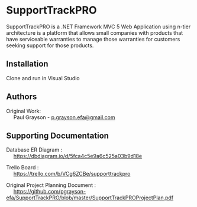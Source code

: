 # SupportTrackPRO
SupportTrackPRO is a .NET Framework MVC 5 Web Application using n-tier architecture is a platform that allows small companies with products that have serviceable warranties to manage those warranties for customers seeking support for those products.

## Installation

Clone and run in Visual Studio

## Authors

Original Work: \
&nbsp;&nbsp;&nbsp;&nbsp;&nbsp;Paul Grayson - p.grayson.efa@gmail.com

## Supporting Documentation

Database ER Diagram : \
&nbsp;&nbsp;&nbsp;&nbsp;&nbsp;https://dbdiagram.io/d/5fca4c5e9a6c525a03b9d18e

Trello Board : \
&nbsp;&nbsp;&nbsp;&nbsp;&nbsp;https://trello.com/b/VCg6ZCBe/supporttrackpro

Original Project Planning Document : \
&nbsp;&nbsp;&nbsp;&nbsp;&nbsp;https://github.com/pgrayson-efa/SupportTrackPRO/blob/master/SupportTrackPROProjectPlan.pdf
